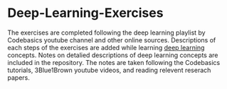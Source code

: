 # Deep-Learning-Exercises
The exercises are completed following the deep learning playlist by Codebasics youtube channel and other online sources. Descriptions of each steps of the exercises are added while learning [deep learning](https://www.youtube.com/results?search_query=codebasics+deep+learning+playlist) concepts. 
Notes on detalied descriptions of deep learning concepts are included in the repository. The notes are taken following the Codebasics tutorials, 3Blue1Brown youtube videos, and reading relevent reserach papers. 
